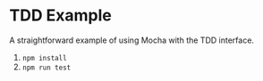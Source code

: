 # TDD Example

A straightforward example of using Mocha with the TDD interface.

1. `npm install`
2. `npm run test`
